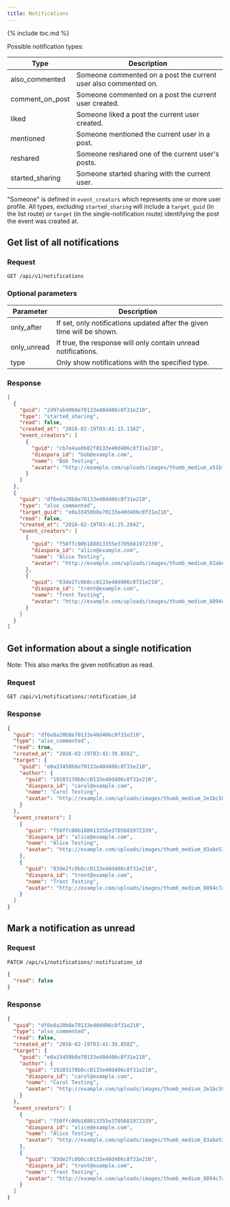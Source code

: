 ```yaml
---
title: Notifications
---
```


{% include toc.md %}

Possible notification types:

| Type            | Description                                                     |
| --------------- | --------------------------------------------------------------- |
| also_commented  | Someone commented on a post the current user also commented on. |
| comment_on_post | Someone commented on a post the current user created.           |
| liked           | Someone liked a post the current user created.                  |
| mentioned       | Someone mentioned the current user in a post.                   |
| reshared        | Someone reshared one of the current user's posts.               |
| started_sharing | Someone started sharing with the current user.                  |

"Someone" is defined in `event_creators` which represents one or more user profile. All types, excluding `started_sharing` will include a `target_guid` (in the list route) or `target` (in the single-notification route) identifying the post the event was created at.

## Get list of all notifications

### Request

~~~
GET /api/v1/notifications
~~~

### Optional parameters

| Parameter   | Description                                                            |
| ----------- | ---------------------------------------------------------------------- |
| only_after  | If set, only notifications updated after the given time will be shown. |
| only_unread | If true, the response will only contain unread notifications.          |
| type        | Only show notifications with the specified type.                       |

### Response

~~~json
[
  {
    "guid": "2d97ab40b8e70133e40d406c8f31e210",
    "type": "started_sharing",
    "read": false,
    "created_at": "2016-02-19T03:41:15.116Z",
    "event_creators": [
      {
        "guid": "cb7e4aa0b82f0133e40d406c8f31e210",
        "diaspora_id": "bob@example.com",
        "name": "Bob Testing",
        "avatar": "http://example.com/uploads/images/thumb_medium_a51bf501fe86c198c0b1.jpg"
      }
    ]
  },
  {
    "guid": "df6e8a20b8e70133e40d406c8f31e210",
    "type": "also_commented",
    "target_guid": "e0a33450b8e70133e40d406c8f31e210",
    "read": false,
    "created_at": "2016-02-19T03:41:25.284Z",
    "event_creators": [
      {
        "guid": "f50ffc00b188013355e3705681972339",
        "diaspora_id": "alice@example.com",
        "name": "Alice Testing",
        "avatar": "http://example.com/uploads/images/thumb_medium_83abe5319ef830c2bd84.jpg"
      },
      {
        "guid": "83de2fc0b8cc0133e40d406c8f31e210",
        "diaspora_id": "trent@example.com",
        "name": "Trent Testing",
        "avatar": "http://example.com/uploads/images/thumb_medium_8894c7a0b8cc0133e40d.jpg"
      }
    ]
  }
]
~~~

## Get information about a single notification

Note: This also marks the given notification as read.

### Request

~~~
GET /api/v1/notifications/:notification_id
~~~

### Response

~~~json
{
  "guid": "df6e8a20b8e70133e40d406c8f31e210",
  "type": "also_commented",
  "read": true,
  "created_at": "2016-02-19T03:41:39.858Z",
  "target": {
    "guid": "e0a33450b8e70133e40d406c8f31e210",
    "author": {
      "guid": "19103170b8cc0133e40d406c8f31e210",
      "diaspora_id": "carol@example.com",
      "name": "Carol Testing",
      "avatar": "http://example.com/uploads/images/thumb_medium_2e1bc500b8cc0133e40d.jpg"
    }
  },
  "event_creators": [
    {
      "guid": "f50ffc00b188013355e3705681972339",
      "diaspora_id": "alice@example.com",
      "name": "Alice Testing",
      "avatar": "http://example.com/uploads/images/thumb_medium_83abe5319ef830c2bd84.jpg"
    },
    {
      "guid": "83de2fc0b8cc0133e40d406c8f31e210",
      "diaspora_id": "trent@example.com",
      "name": "Trent Testing",
      "avatar": "http://example.com/uploads/images/thumb_medium_8894c7a0b8cc0133e40d.jpg"
    }
  ]
}
~~~

## Mark a notification as unread

### Request

~~~
PATCH /api/v1/notifications/:notification_id
~~~
~~~json
{
  "read": false
}
~~~

### Response

~~~json
{
  "guid": "df6e8a20b8e70133e40d406c8f31e210",
  "type": "also_commented",
  "read": false,
  "created_at": "2016-02-19T03:41:39.858Z",
  "target": {
    "guid": "e0a33450b8e70133e40d406c8f31e210",
    "author": {
      "guid": "19103170b8cc0133e40d406c8f31e210",
      "diaspora_id": "carol@example.com",
      "name": "Carol Testing",
      "avatar": "http://example.com/uploads/images/thumb_medium_2e1bc500b8cc0133e40d.jpg"
    }
  },
  "event_creators": [
    {
      "guid": "f50ffc00b188013355e3705681972339",
      "diaspora_id": "alice@example.com",
      "name": "Alice Testing",
      "avatar": "http://example.com/uploads/images/thumb_medium_83abe5319ef830c2bd84.jpg"
    },
    {
      "guid": "83de2fc0b8cc0133e40d406c8f31e210",
      "diaspora_id": "trent@example.com",
      "name": "Trent Testing",
      "avatar": "http://example.com/uploads/images/thumb_medium_8894c7a0b8cc0133e40d.jpg"
    }
  ]
}
~~~
